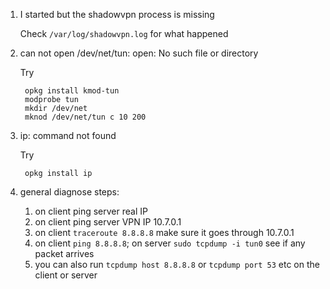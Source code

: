 1. I started but the shadowvpn process is missing

   Check `/var/log/shadowvpn.log` for what happened

2. can not open /dev/net/tun: open: No such file or directory

   Try

        opkg install kmod-tun
        modprobe tun
        mkdir /dev/net
        mknod /dev/net/tun c 10 200

3. ip: command not found

   Try

        opkg install ip

4. general diagnose steps:

    1. on client ping server real IP
    2. on client ping server VPN IP 10.7.0.1
    3. on client `traceroute 8.8.8.8` make sure it goes through 10.7.0.1
    4. on client `ping 8.8.8.8`; on server `sudo tcpdump -i tun0` see if any packet arrives
    5. you can also run `tcpdump host 8.8.8.8` or `tcpdump port 53` etc on the client or server
